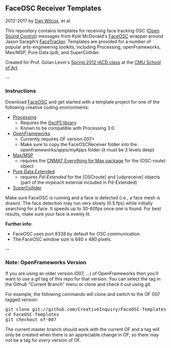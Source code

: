 ## FaceOSC Receiver Templates

2012-2017 by [Dan Wilcox](http://danomatika.com), et al.

This repository contains templates for receiving face tracking OSC ([Open Sound Control](http://opensoundcontrol.org/introduction-osc)) messages from Kyle McDonald's [FaceOSC](https://github.com/kylemcdonald/ofxFaceTracker/downloads) wrapper around Jason Saragih’s [FaceTracker](http://web.mac.com/jsaragih/FaceTracker/FaceTracker.html). Templates are provided for a number of popular arts-engineering toolkits, including Processing, openFrameworks, Max/MSP, Pure Data (pd), and SuperCollider. 

Created for Prof. Golan Levin's [Spring 2012 IACD class](http://golancourses.net/2012spring/) at the [CMU School of Art](http://www.cmu.edu/art/).

--

### Instructions

Download [FaceOSC](https://github.com/kylemcdonald/ofxFaceTracker/releases) and get started with a template project for one of the following creative coding environments:  

* [Processing](http://processing.org/)
	* Requires the [OscP5 library](http://www.sojamo.de/libraries/oscP5/)
	* Known to be compatible with Processing 3.0.
* [OpenFrameworks](http://www.openframeworks.cc/)
	* Currently requires OF version 007+
	* Make sure to copy the FaceOSCReceiver folder into the openframeworks/apps/myApps folder (it must be 3 levels deep)
* [Max/MSP](http://cycling74.com/)
	* requires the [CNMAT Everything for Max package](http://cnmat.berkeley.edu/downloads) for the (OSC-route) object
* [Pure Data Extended](http://puredata.info/)
	* requires *Pd-Extended* for the [OSCroute] and [udpreceive] objects (part of the *mrpeach* external included in Pd-Extended)
* [SuperCollider](http://supercollider.github.io/)

Make sure FaceOSC is running and a face is detected (i.e., a face mesh is drawn). The face detection may run very slowly (0.5 fps) while initially searching for a face. It speeds up to 30-60fps once one is found. For best results, make sure your face is evenly lit.

**Further info:**

* FaceOSC uses port 8338 by default for OSC communication.
* The FaceOSC window size is 640 x 480 pixels.

-- 

### Note: OpenFrameworks Version

If you are using an older version (007, ...) of OpenFrameworks then you'll want to use a git tag of this repo for that version. You can select the tag in the Github "Current Branch" menu or clone and check it out using git.

For example, the following commands will clone  and switch to the OF 007 tagged version:
<pre>
git clone git://github.com/CreativeInquiry/FaceOSC-Templates.git
cd FaceOSC-Templates
git checkout of-007
</pre>

The current master branch should work with the current OF and a tag will only be created when there is an appreciable change in OF, so there may not be a tag for *every* version of OF. 
